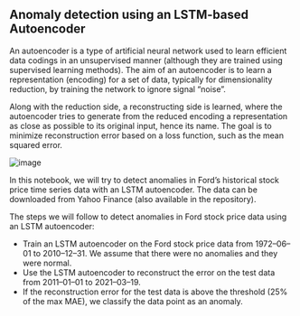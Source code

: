 ## Anomaly detection using an LSTM-based Autoencoder


An autoencoder is a type of artificial neural network used to learn efficient data codings in an unsupervised manner (although they are trained using supervised learning methods). The aim of an autoencoder is to learn a representation (encoding) for a set of data, typically for dimensionality reduction, by training the network to ignore signal “noise”. 


Along with the reduction side, a reconstructing side is learned, where the autoencoder tries to generate from the reduced encoding a representation as close as possible to its original input, hence its name. The goal is to minimize reconstruction error based on a loss function, such as the mean squared error.

![image](https://user-images.githubusercontent.com/12089275/111929730-8336ff80-8ab7-11eb-9063-0df948ae5444.png)

In this notebook, we will try to detect anomalies in Ford’s historical stock price time series data with an LSTM autoencoder.
The data can be downloaded from Yahoo Finance (also available in the repository).

The steps we will follow to detect anomalies in Ford stock price data using an LSTM autoencoder:
- Train an LSTM autoencoder on the Ford stock price data from 1972–06–01 to 2010–12–31. We assume that there were no anomalies and they were normal.
- Use the LSTM autoencoder to reconstruct the error on the test data from 2011–01–01 to 2021–03–19.
- If the reconstruction error for the test data is above the threshold (25% of the max MAE), we classify the data point as an anomaly.
